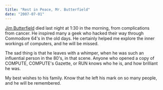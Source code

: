 ```yaml
---
title: "Rest in Peace, Mr. Butterfield"
date: "2007-07-01"
---
```


[Jim Butterfield](http://www.commodore.ca/history/people/jim_butterfield_compute_sept82.htm) died last night at 1:30 in the morning, from complications from cancer. He inspired many a geek who hacked their way through Commodore 64's in the old days. He certainly helped me explore the inner workings of computers, and he will be missed.  
  
The sad thing is that he leaves with a whimper, when he was such an influential person in the 80's, in that scene. Anyone who opened a copy of COMPUTE, COMPUTE's Gazette, or RUN knows who he is, and how brilliant he was.  
  
My best wishes to his family. Know that he left his mark on so many people, and he will be remembered.
